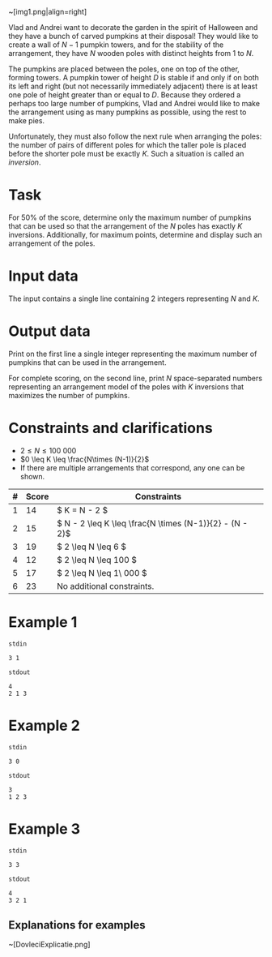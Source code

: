 
~[img1.png|align=right]

Vlad and Andrei want to decorate the garden in the spirit of Halloween and they have a bunch of carved pumpkins at their disposal! They would like to create a wall of $N-1$ pumpkin towers, and for the stability of the arrangement, they have $N$ wooden poles with distinct heights from $1$ to $N$.

The pumpkins are placed between the poles, one on top of the other, forming towers. A pumpkin tower of height $D$ is stable if and only if on both its left and right (but not necessarily immediately adjacent) there is at least one pole of height greater than or equal to $D$. Because they ordered a perhaps too large number of pumpkins, Vlad and Andrei would like to make the arrangement using as many pumpkins as possible, using the rest to make pies.

Unfortunately, they must also follow the next rule when arranging the poles: the number of pairs of different poles for which the taller pole is placed before the shorter pole must be exactly $K$. Such a situation is called an _inversion_.

# Task
For $50\%$ of the score, determine only the maximum number of pumpkins that can be used so that the arrangement of the $N$ poles has exactly $K$ inversions. Additionally, for maximum points, determine and display such an arrangement of the poles.

# Input data

The input contains a single line containing 2 integers representing $N$ and $K$.

# Output data

Print on the first line a single integer representing the maximum number of pumpkins that can be used in the arrangement.

For complete scoring, on the second line, print $N$ space-separated numbers representing an arrangement model of the poles with $K$ inversions that maximizes the number of pumpkins.

# Constraints and clarifications

* $2 \leq N \leq 100\ 000$
* $0 \leq K \leq \frac{N\times (N-1)}{2}$
* If there are multiple arrangements that correspond, any one can be shown.

| #  | Score  | Constraints                                                   |
|----|--------|---------------------------------------------------------------|
| 1  | 14     | $ K = N - 2 $                                                 |
| 2  | 15     | $ N - 2 \leq K \leq \frac{N \times (N-1)}{2} - (N - 2)$       |
| 3  | 19     | $ 2 \leq N \leq 6 $                                           |
| 4  | 12     | $ 2 \leq N \leq 100 $                                         |
| 5  | 17     | $ 2 \leq N \leq 1\ 000 $                                      |
| 6  | 23     | No additional constraints.                                    |

# Example 1

`stdin`
```
3 1
```

`stdout`
```
4
2 1 3
```

# Example 2

`stdin`
```
3 0
```

`stdout`
```
3
1 2 3
```

# Example 3

`stdin`
```
3 3
```

`stdout`
```
4
3 2 1
```
## Explanations for examples

~[DovleciExplicatie.png]
